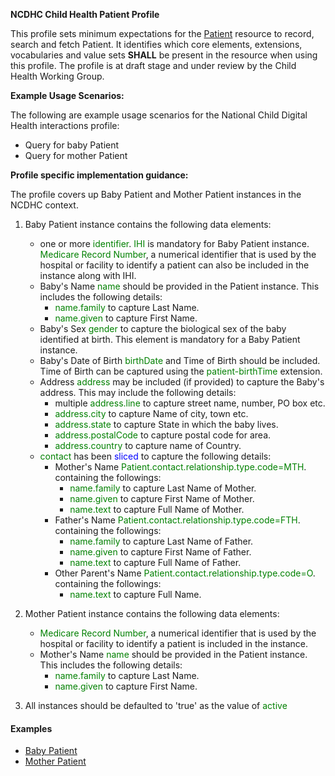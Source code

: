 **NCDHC Child Health Patient Profile**

This profile sets minimum expectations for the [Patient] resource to record, search and fetch Patient. It identifies which core elements, extensions, vocabularies and value sets **SHALL** be present in the resource when using this profile. The profile is at draft stage and under review by the Child Health Working Group. 

**Example Usage Scenarios:**

The following are example usage scenarios for the National Child Digital Health interactions
profile:

-   Query for baby Patient
-   Query for mother Patient


**Profile specific implementation guidance:**

The profile covers up Baby Patient and Mother Patient instances in the NCDHC context. 

1. Baby Patient instance contains the following data elements:
   * one or more <span style='color:green'> identifier</span>. <span style='color:green'>IHI</span> is mandatory for Baby Patient instance. <span style='color:green'>Medicare Record Number</span>, a numerical identifier that is used by the hospital or facility to identify a patient can also be included in the instance along with IHI.
   * Baby's Name <span style='color:green'>name</span> should be provided in the Patient instance. This includes the following details:
		*  <span style='color:green'>name.family</span> to capture Last Name.
		*  <span style='color:green'>name.given</span> to capture First Name.
   * Baby's Sex <span style='color:green'>gender</span> to capture the biological sex of the baby identified at birth. This element is mandatory for a Baby Patient instance. 
   * Baby's Date of Birth <span style='color:green'>birthDate</span> and Time of Birth should be included. Time of Birth can be captured using the <span style='color:green'>patient-birthTime</span> extension. 
   * Address <span style='color:green'>address</span> may be included (if provided) to capture the Baby's address. This may include the following details:
		*  multiple <span style='color:green'>address.line</span> to capture street name, number, PO box etc.
		*  <span style='color:green'>address.city</span> to capture Name of city, town etc.
		*  <span style='color:green'>address.state</span> to capture State in which the baby lives.
		*  <span style='color:green'>address.postalCode</span> to capture postal code for area.
		*  <span style='color:green'>address.country</span> to capture name of Country. 
   * <span style='color:green'>contact</span> has been <span style='color:blue'>sliced</span> to capture the following details:
		* Mother's Name <span style='color:green'>Patient.contact.relationship.type.code=MTH</span>. containing the followings:
			* <span style='color:green'>name.family</span> to capture Last Name of Mother.
			* <span style='color:green'>name.given</span> to capture First Name of Mother.
		    * <span style='color:green'>name.text</span> to capture Full Name of Mother.
		* Father's Name <span style='color:green'>Patient.contact.relationship.type.code=FTH</span>. containing the followings:
			* <span style='color:green'>name.family</span> to capture Last Name of Father.
			* <span style='color:green'>name.given</span> to capture First Name of Father.
		    * <span style='color:green'>name.text</span> to capture Full Name of Father.			
		* Other Parent's Name <span style='color:green'>Patient.contact.relationship.type.code=O</span>. containing the followings:			
		    * <span style='color:green'>name.text</span> to capture Full Name.  	    

1. Mother Patient instance contains the following data elements:
   * <span style='color:green'>Medicare Record Number</span>, a numerical identifier that is used by the hospital or facility to identify a patient is included in the instance.
   * Mother's Name <span style='color:green'>name</span> should be provided in the Patient instance. This includes the following details:
		*  <span style='color:green'>name.family</span> to capture Last Name.
		*  <span style='color:green'>name.given</span> to capture First Name.
1. All instances should be defaulted to 'true' as the value of <span style='color:green'>active</span>



#### Examples

- [Baby Patient](Patient-example-newborn.html)
- [Mother Patient](Patient-example-mother.html)

[Patient]: http://hl7.org/fhir/STU3/patient.html
[extensible]: http://hl7.org/fhir/terminologies.html#extensible
[General Guidance Section]: definitions.html
